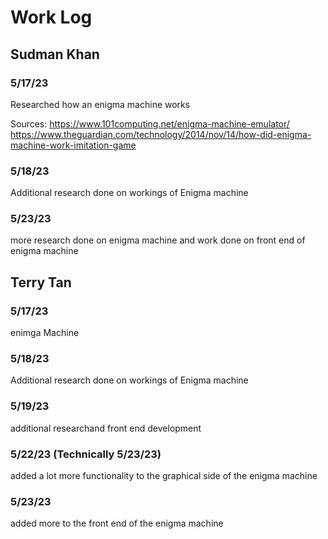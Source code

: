 # Work Log

## Sudman Khan

### 5/17/23

Researched how an enigma machine works

Sources:
https://www.101computing.net/enigma-machine-emulator/
https://www.theguardian.com/technology/2014/nov/14/how-did-enigma-machine-work-imitation-game

### 5/18/23

Additional research done on workings of Enigma machine

### 5/23/23 

more research done on enigma machine and work done on front end of enigma machine


## Terry Tan

### 5/17/23

enimga Machine

### 5/18/23

Additional research done on workings of Enigma machine

### 5/19/23 

additional researchand front end development

### 5/22/23 (Technically 5/23/23)

added a lot more functionality to the graphical side of the enigma machine

### 5/23/23 

added more to the front end of the enigma machine
